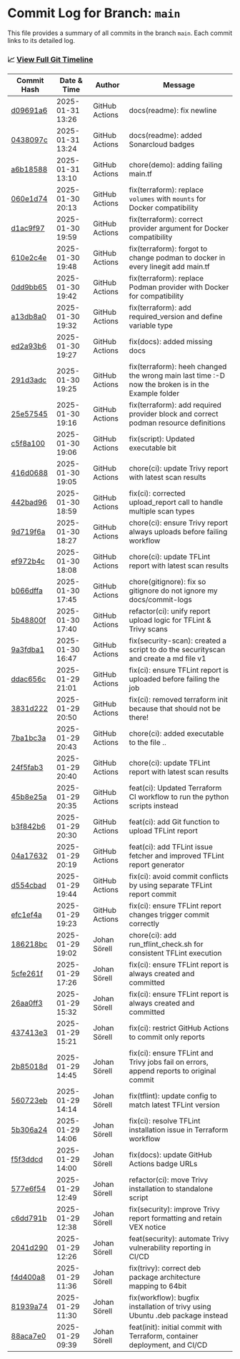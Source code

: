 # Commit Log for Branch: `main`

This file provides a summary of all commits in the branch `main`.
Each commit links to its detailed log.

### 📈 [View Full Git Timeline](./git_timeline_report.md)

| Commit Hash | Date & Time       | Author       | Message           |
|-------------|------------------|--------------|-------------------|
| [d09691a6](./d09691a6.md) | 2025-01-31 13:26 | GitHub Actions | docs(readme): fix newline |
| [0438097c](./0438097c.md) | 2025-01-31 13:24 | GitHub Actions | docs(readme): added Sonarcloud badges |
| [a6b18588](./a6b18588.md) | 2025-01-31 13:10 | GitHub Actions | chore(demo): adding failing main.tf |
| [060e1d74](./060e1d74.md) | 2025-01-30 20:13 | GitHub Actions | fix(terraform): replace `volumes` with `mounts` for Docker compatibility |
| [d1ac9f97](./d1ac9f97.md) | 2025-01-30 19:59 | GitHub Actions | fix(terraform): correct provider argument for Docker compatibility |
| [610e2c4e](./610e2c4e.md) | 2025-01-30 19:48 | GitHub Actions | fix(terraform): forgot to change podman to docker in every linegit add main.tf |
| [0dd9bb65](./0dd9bb65.md) | 2025-01-30 19:42 | GitHub Actions | fix(terraform): replace Podman provider with Docker for compatibility |
| [a13db8a0](./a13db8a0.md) | 2025-01-30 19:32 | GitHub Actions | fix(terraform): add required_version and define variable type |
| [ed2a93b6](./ed2a93b6.md) | 2025-01-30 19:27 | GitHub Actions | fix(docs): added missing docs |
| [291d3adc](./291d3adc.md) | 2025-01-30 19:25 | GitHub Actions | fix(terraform): heeh changed the wrong main last time :-D now the broken is in the Example folder |
| [25e57545](./25e57545.md) | 2025-01-30 19:16 | GitHub Actions | fix(terraform): add required provider block and correct podman resource definitions |
| [c5f8a100](./c5f8a100.md) | 2025-01-30 19:06 | GitHub Actions | fix(script): Updated executable bit |
| [416d0688](./416d0688.md) | 2025-01-30 19:05 | GitHub Actions | chore(ci): update Trivy report with latest scan results |
| [442bad96](./442bad96.md) | 2025-01-30 18:59 | GitHub Actions | fix(ci): corrected upload_report call to handle multiple scan types |
| [9d719f6a](./9d719f6a.md) | 2025-01-30 18:27 | GitHub Actions | chore(ci): ensure Trivy report always uploads before failing workflow |
| [ef972b4c](./ef972b4c.md) | 2025-01-30 18:08 | GitHub Actions | chore(ci): update TFLint report with latest scan results |
| [b066dffa](./b066dffa.md) | 2025-01-30 17:45 | GitHub Actions | chore(gitignore): fix so gitignore do not ignore my docs/commit-logs |
| [5b48800f](./5b48800f.md) | 2025-01-30 17:40 | GitHub Actions | refactor(ci): unify report upload logic for TFLint & Trivy scans |
| [9a3fdba1](./9a3fdba1.md) | 2025-01-30 16:47 | GitHub Actions | fix(security-scan): created a script to do the securityscan and create a md file v1 |
| [ddac656c](./ddac656c.md) | 2025-01-29 21:01 | GitHub Actions | fix(ci): ensure TFLint report is uploaded before failing the job |
| [3831d222](./3831d222.md) | 2025-01-29 20:50 | GitHub Actions | fix(ci): removed terraform init because that should not be there! |
| [7ba1bc3a](./7ba1bc3a.md) | 2025-01-29 20:43 | GitHub Actions | chore(ci): added executable to the file .. |
| [24f5fab3](./24f5fab3.md) | 2025-01-29 20:40 | GitHub Actions | chore(ci): update TFLint report with latest scan results |
| [45b8e25a](./45b8e25a.md) | 2025-01-29 20:35 | GitHub Actions | feat(ci): Updated Terraform CI workflow to run the python scripts instead |
| [b3f842b6](./b3f842b6.md) | 2025-01-29 20:30 | GitHub Actions | feat(ci): add Git function to upload TFLint report |
| [04a17632](./04a17632.md) | 2025-01-29 20:19 | GitHub Actions | feat(ci): add TFLint issue fetcher and improved TFLint report generator |
| [d554cbad](./d554cbad.md) | 2025-01-29 19:44 | GitHub Actions | fix(ci): avoid commit conflicts by using separate TFLint report commit |
| [efc1ef4a](./efc1ef4a.md) | 2025-01-29 19:23 | GitHub Actions | fix(ci): ensure TFLint report changes trigger commit correctly |
| [186218bc](./186218bc.md) | 2025-01-29 19:02 | Johan Sörell | chore(ci): add run_tflint_check.sh for consistent TFLint execution |
| [5cfe261f](./5cfe261f.md) | 2025-01-29 17:26 | Johan Sörell | fix(ci): ensure TFLint report is always created and committed |
| [26aa0ff3](./26aa0ff3.md) | 2025-01-29 15:32 | Johan Sörell | fix(ci): ensure TFLint report is always created and committed |
| [437413e3](./437413e3.md) | 2025-01-29 15:21 | Johan Sörell | fix(ci): restrict GitHub Actions to commit only reports |
| [2b85018d](./2b85018d.md) | 2025-01-29 14:45 | Johan Sörell | fix(ci): ensure TFLint and Trivy jobs fail on errors, append reports to original commit |
| [560723eb](./560723eb.md) | 2025-01-29 14:14 | Johan Sörell | fix(tflint): update config to match latest TFLint version |
| [5b306a24](./5b306a24.md) | 2025-01-29 14:06 | Johan Sörell | fix(ci): resolve TFLint installation issue in Terraform workflow |
| [f5f3ddcd](./f5f3ddcd.md) | 2025-01-29 14:00 | Johan Sörell | fix(docs): update GitHub Actions badge URLs |
| [577e6f54](./577e6f54.md) | 2025-01-29 12:49 | Johan Sörell | refactor(ci): move Trivy installation to standalone script |
| [c6dd791b](./c6dd791b.md) | 2025-01-29 12:38 | Johan Sörell | fix(security): improve Trivy report formatting and retain VEX notice |
| [2041d290](./2041d290.md) | 2025-01-29 12:26 | Johan Sörell | feat(security): automate Trivy vulnerability reporting in CI/CD |
| [f4d400a8](./f4d400a8.md) | 2025-01-29 11:36 | Johan Sörell | fix(trivy): correct deb package architecture mapping to 64bit |
| [81939a74](./81939a74.md) | 2025-01-29 11:30 | Johan Sörell | fix(workflow): bugfix installation of trivy using Ubuntu .deb package instead |
| [88aca7e0](./88aca7e0.md) | 2025-01-29 09:39 | Johan Sörell | feat(init): initial commit with Terraform, container deployment, and CI/CD |
